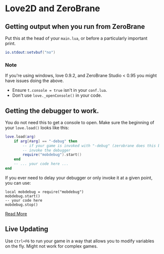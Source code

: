 # Love2D and ZeroBrane

## Getting output when you run from ZeroBrane
Put this at the head of your `main.lua`, or before a particularly important print.
```lua
io.stdout:setvbuf("no")
```

### Note
If you're using windows, love 0.9.2, and ZeroBrane Studio < 0.95 you might have issues doing the above.
* Ensure `t.console = true` isn't in your `conf.lua`.
* Don't use `love._openConsole()` in your code.

## Getting the debugger to work.
You do not need this to get a console to open.
Make sure the beginning of your `love.load()` looks like this:
```lua
love.load(arg)
	if arg[#arg] == "-debug" then
		-- if your game is invoked with "-debug" (zerobrane does this by default)
		-- invoke the debugger
		require("mobdebug").start()
	end
	-- ... your code here ...
end
```
If you ever need to delay your debugger or only invoke it at a given point, you can use:
```
local mobdebug = require("mobdebug")
mobdebug.start()
-- your code here
mobdebug.stop()
```
[Read More](http://notebook.kulchenko.com/zerobrane/love2d-debugging)

## Live Updating
Use `Ctrl+F6` to run your game in a way that allows you to modify variables on the fly. Might not work for complex games.
